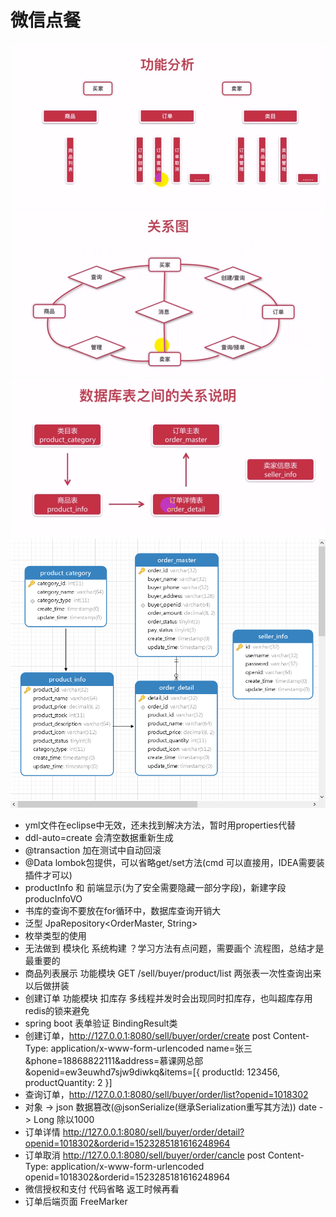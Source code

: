 # 微信点餐

 ![image](https://github.com/ccyefan/sell/blob/master/doc/img/功能.png)
 ![image](https://github.com/ccyefan/sell/blob/master/doc/img/关系图.png)
 ![image](https://github.com/ccyefan/sell/blob/master/doc/img/表关系.png)
 ![image](https://github.com/ccyefan/sell/blob/master/doc/img/表模型.png)

* yml文件在eclipse中无效，还未找到解决方法，暂时用properties代替
* ddl-auto=create 会清空数据重新生成
* @transaction 加在测试中自动回滚
* @Data lombok包提供，可以省略get/set方法(cmd 可以直接用，IDEA需要装插件才可以)
* productInfo 和 前端显示(为了安全需要隐藏一部分字段)，新建字段producInfoVO
* 书库的查询不要放在for循环中，数据库查询开销大
* 泛型 JpaRepository<OrderMaster, String>
* 枚举类型的使用
* 无法做到 模块化 系统构建 ？学习方法有点问题，需要画个 流程图，总结才是最重要的
* 商品列表展示 功能模块  GET /sell/buyer/product/list 两张表一次性查询出来以后做拼装
* 创建订单 功能模块   扣库存 多线程并发时会出现同时扣库存，也叫超库存用redis的锁来避免
* spring boot 表单验证  BindingResult类
* 创建订单，http://127.0.0.1:8080/sell/buyer/order/create  post
		Content-Type: application/x-www-form-urlencoded
		name=张三&phone=18868822111&address=慕课网总部&openid=ew3euwhd7sjw9diwkq&items=[{     productId: 123456,     productQuantity: 2 }]
* 查询订单，http://127.0.0.1:8080/sell/buyer/order/list?openid=1018302
* 对象 -> json 数据篡改(@jsonSerialize(继承Serialization重写其方法))   date -> Long 除以1000
* 订单详情
	http://127.0.0.1:8080/sell/buyer/order/detail?openid=1018302&orderid=1523285181616248964
* 订单取消
	http://127.0.0.1:8080/sell/buyer/order/cancle	post
	Content-Type: application/x-www-form-urlencoded 
	openid=1018302&orderid=1523285181616248964
* 微信授权和支付 代码省略  返工时候再看
* 订单后端页面
	FreeMarker 
	
			
	

